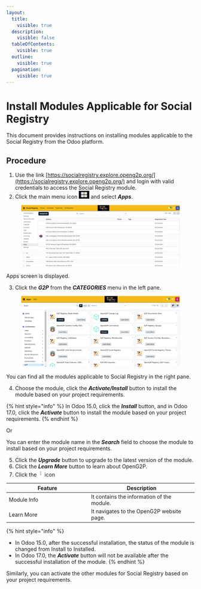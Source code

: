 ```yaml
---
layout:
  title:
    visible: true
  description:
    visible: false
  tableOfContents:
    visible: true
  outline:
    visible: true
  pagination:
    visible: true
---
```


# Install Modules Applicable for Social Registry

This document provides instructions on installing modules applicable to the Social Registry from the Odoo platform.

## Procedure

1. Use the link [https://socialregistry.explore.openg2p.org/](https://socialregistry.explore.openg2p.org/) and login with valid credentials to access the Social Registry module.
2. Click the main menu icon ![](../../.gitbook/assets/main-menu.png) and select _**Apps**_.

<figure><img src="../../.gitbook/assets/social-registry-menu.png" alt=""><figcaption></figcaption></figure>

Apps screen is displayed.

3. Click the _**G2P**_ from the _**CATEGORIES**_ menu in the left pane.

<figure><img src="../../.gitbook/assets/social-registry-modules.png" alt=""><figcaption></figcaption></figure>

You can find all the modules applicable to Social Registry in the right pane.

4. Choose the module, click the _**Activate/Install**_ button to install the module based on your project requirements.&#x20;

{% hint style="info" %}
In Odoo 15.0, click the _**Install**_ button, and in Odoo 17.0, click the _**Activate**_ button to install the module based on your project requirements.&#x20;
{% endhint %}

Or

You can enter the module name in the _**Search**_ field to choose the module to install based on your project requirements.

5. Click the _**Upgrade**_ button to upgrade to the latest version of the module.
6. Click the _**Learn More**_ button to learn about OpenG2P.
7. Click the ![](../../.gitbook/assets/ellipsis-icon.png) icon

<table><thead><tr><th width="206">Feature</th><th>Description</th></tr></thead><tbody><tr><td>Module Info</td><td>It contains the information of the module.</td></tr><tr><td>Learn More</td><td>It navigates to the OpenG2P website page.</td></tr></tbody></table>

{% hint style="info" %}
* In Odoo 15.0, after the successful installation, the status of the module is changed from Install to Installed.&#x20;
* In Odoo 17.0,  the _**Activate**_ button will not be available after the successful installation of the module.
{% endhint %}

Similarly, you can activate the other modules for Social Registry based on your project requirements.
